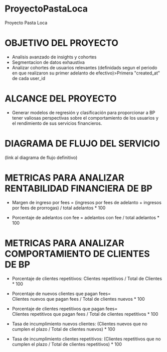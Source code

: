 # ProyectoPastaLoca
Proyecto Pasta Loca

# OBJETIVO DEL PROYECTO
- Analisis avanzado de insights y cohortes
- Segmentacion de datos exhaustiva
- Analizar cohortes de usuarios relevantes (definidads segun el periodo en que realizaron su primer adelanto de efectivo)>Primera "created_at" de cada user_id

# ALCANCE DEL PROYECTO
- Generar modelos de regresión y clasificación para proporcionar a BP tener valiosas perspectivas sobre el comportamiento de los usuarios y el rendimiento de sus servicios financieros.

# DIAGRAMA DE FLUJO DEL SERVICIO

(link al diagrama de flujo definitivo)


# METRICAS PARA ANALIZAR RENTABILIDAD FINANCIERA DE BP

- Margen de ingreso por fees = (ingresos por fees de adelanto + ingresos por fees de prorrogas) / total adelantos * 100

- Porcentaje de adelantos con fee = adelantos con fee / total adelantos * 100

# METRICAS PARA ANALIZAR COMPORTAMIENTO DE CLIENTES DE BP

- Porcentaje de clientes repetitivos: Clientes repetitivos / Total de Clientes * 100

- Porcentaje de nuevos clientes que pagan fees=  Clientes nuevos que pagan fees / Total de clientes nuevos * 100
  
- Porcentaje de clientes repetitivos que pagan fees=  Clientes repetitivos que pagan fees / Total de clientes repetitivos * 100

- Tasa de incumplimiento nuevos clientes: (Clientes nuevos que no cumplen el plazo / Total de clientes nuevos) * 100

- Tasa de incumplimiento clientes repetitivos: (Clientes repetitivos que no cumplen el plazo / Total de clientes repetitivos) * 100


 

